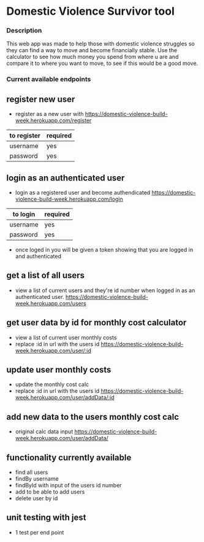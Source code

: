 # Domestic Violence Survivor tool

### Description

This web app was made to help those with domestic violence struggles so they can find a way to move and become financially stable.
Use the calculator to see how much money you spend from where u are and compare it to where you want to move, to see if this would be a good move.

### Current available endpoints

## register new user

- register as a new user with https://domestic-violence-build-week.herokuapp.com/register

| to register | required |
| ----------- | -------- |
| username    | yes      |
| password    | yes      |

## login as an authenticated user

- login as a registered user and become authendicated
  https://domestic-violence-build-week.herokuapp.com/login

| to login | required |
| -------- | -------- |
| username | yes      |
| password | yes      |

- once loged in you will be given a token showing that you are logged in and authenticated

## get a list of all users

- view a list of current users and they're id number when logged in as an authenticated user.
  https://domestic-violence-build-week.herokuapp.com/users

## get user data by id for monthly cost calculator

- view a list of current user monthly costs
- replace :id in url with the users id
  https://domestic-violence-build-week.herokuapp.com/user/:id

## update user monthly costs

- update the monthly cost calc
- replace :id in url with the users id
  https://domestic-violence-build-week.herokuapp.com/user/addData/:id

## add new data to the users monthly cost calc

- original calc data input
  https://domestic-violence-build-week.herokuapp.com/user/addData/

## functionality currently available

- find all users
- findBy username
- findById with input of the users id number
- add to be able to add users
- delete user by id

## unit testing with jest
- 1 test per end point
